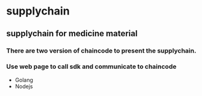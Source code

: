 # supplychain

## supplychain for medicine material

### There are two version of chaincode to present the supplychain.
### Use web page to call sdk and communicate to chaincode

* Golang
* Nodejs

